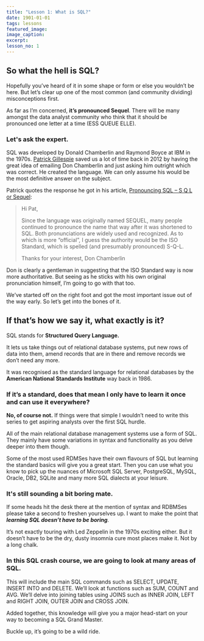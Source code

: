 ```yaml
---
title: "Lesson 1: What is SQL?"
date: 1901-01-01
tags: lessons
featured_image: 
image_caption: 
excerpt: 
lesson_no: 1
---
```

## So what the hell is SQL?

Hopefully you&#8217;ve heard of it in some shape or form or else you wouldn&#8217;t be here. But let&#8217;s clear up one of the most common (and community dividing) misconceptions first.

As far as I&#8217;m concerned, **it&#8217;s pronounced Sequel**. There will be many amongst the data analyst community who think that it should be pronounced one letter at a time (ESS QUEUE ELLE).

### Let's ask the expert.

SQL was developed by Donald Chamberlin and Raymond Boyce at IBM in the 1970s. [Patrick Gillespie](http://patorjk.com/blog/) saved us a lot of time back in 2012 by having the great idea of emailing Don Chamberlin and just asking him outright which was correct. He created the language. We can only assume his would be the most definitive answer on the subject.

Patrick quotes the response he got in his article, [Pronouncing SQL &#8211; S Q L or Sequel](http://patorjk.com/blog/2012/01/26/pronouncing-sql-s-q-l-or-sequel/):

> Hi Pat,
> 
> Since the language was originally named SEQUEL, many people continued to pronounce the name that way after it was shortened to SQL. Both pronunciations are widely used and recognized. As to which is more “official”, I guess the authority would be the ISO Standard, which is spelled (and presumably pronounced) S-Q-L.
> 
> Thanks for your interest,
> Don Chamberlin

Don is clearly a gentleman in suggesting that the ISO Standard way is now more authoritative. But seeing as he sticks with his own original pronunciation himself, I&#8217;m going to go with that too.

We&#8217;ve started off on the right foot and got the most important issue out of the way early. So let&#8217;s get into the bones of it.

## If that&#8217;s how we say it, what exactly is it?

SQL stands for **Structured Query Language.** 

It lets us take things out of relational database systems, put new rows of data into them, amend records that are in there and remove records we don&#8217;t need any more.

It was recognised as the standard language for relational databases by the **American National Standards Institute** way back in 1986.

### If it&#8217;s a standard, does that mean I only have to learn it once and can use it everywhere?

**No, of course not.** If things were that simple I wouldn&#8217;t need to write this series to get aspiring analysts over the first SQL hurdle.

All of the main relational database management systems use a form of SQL. They mainly have some variations in syntax and functionality as you delve deeper into them though.

Some of the most used RDMSes have their own flavours of SQL but learning the standard basics will give you a great start. Then you can use what you know to pick up the nuances of Microsoft SQL Server, PostgreSQL, MySQL, Oracle, DB2, SQLite and many more SQL dialects at your leisure.

### It's still sounding a bit boring mate.

If some heads hit the desk there at the mention of syntax and RDBMSes please take a second to freshen yourselves up. I want to make the point that _**learning SQL doesn&#8217;t have to be boring**_.

It&#8217;s not exactly touring with Led Zeppelin in the 1970s exciting either. But it doesn&#8217;t have to be the dry, dusty insomnia cure most places make it. Not by a long chalk.

### In this SQL crash course, we are going to look at many areas of SQL.

This will include the main SQL commands such as SELECT, UPDATE, INSERT INTO and DELETE. We&#8217;ll look at functions such as SUM, COUNT and AVG. We&#8217;ll delve into joining tables using JOINS such as INNER JOIN, LEFT and RIGHT JOIN, OUTER JOIN and CROSS JOIN.

Added together, this knowledge will give you a major head-start on your way to becoming a SQL Grand Master.

Buckle up, it&#8217;s going to be a wild ride.